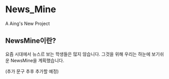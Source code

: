 # News_Mine

A Aing's New Project  

## NewsMine이란?

요즘 시대에서 뉴스르 보는 학생들은 많지 않습니다.
그것을 위해 우리는 하눈에 보기쉬운 NewsMine을 계획했습니다.

(추가 문구 추후 추가할 예정)
